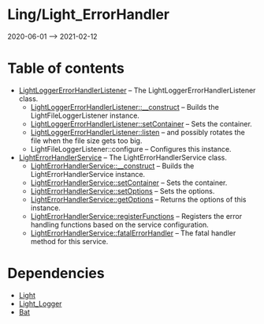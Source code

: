 Ling/Light_ErrorHandler
================
2020-06-01 --> 2021-02-12




Table of contents
===========

- [LightLoggerErrorHandlerListener](https://github.com/lingtalfi/Light_ErrorHandler/blob/master/doc/api/Ling/Light_ErrorHandler/Light_Logger/LightLoggerErrorHandlerListener.md) &ndash; The LightLoggerErrorHandlerListener class.
    - [LightLoggerErrorHandlerListener::__construct](https://github.com/lingtalfi/Light_ErrorHandler/blob/master/doc/api/Ling/Light_ErrorHandler/Light_Logger/LightLoggerErrorHandlerListener/__construct.md) &ndash; Builds the LightFileLoggerListener instance.
    - [LightLoggerErrorHandlerListener::setContainer](https://github.com/lingtalfi/Light_ErrorHandler/blob/master/doc/api/Ling/Light_ErrorHandler/Light_Logger/LightLoggerErrorHandlerListener/setContainer.md) &ndash; Sets the container.
    - [LightLoggerErrorHandlerListener::listen](https://github.com/lingtalfi/Light_ErrorHandler/blob/master/doc/api/Ling/Light_ErrorHandler/Light_Logger/LightLoggerErrorHandlerListener/listen.md) &ndash; and possibly rotates the file when the file size gets too big.
    - LightFileLoggerListener::configure &ndash; Configures this instance.
- [LightErrorHandlerService](https://github.com/lingtalfi/Light_ErrorHandler/blob/master/doc/api/Ling/Light_ErrorHandler/Service/LightErrorHandlerService.md) &ndash; The LightErrorHandlerService class.
    - [LightErrorHandlerService::__construct](https://github.com/lingtalfi/Light_ErrorHandler/blob/master/doc/api/Ling/Light_ErrorHandler/Service/LightErrorHandlerService/__construct.md) &ndash; Builds the LightErrorHandlerService instance.
    - [LightErrorHandlerService::setContainer](https://github.com/lingtalfi/Light_ErrorHandler/blob/master/doc/api/Ling/Light_ErrorHandler/Service/LightErrorHandlerService/setContainer.md) &ndash; Sets the container.
    - [LightErrorHandlerService::setOptions](https://github.com/lingtalfi/Light_ErrorHandler/blob/master/doc/api/Ling/Light_ErrorHandler/Service/LightErrorHandlerService/setOptions.md) &ndash; Sets the options.
    - [LightErrorHandlerService::getOptions](https://github.com/lingtalfi/Light_ErrorHandler/blob/master/doc/api/Ling/Light_ErrorHandler/Service/LightErrorHandlerService/getOptions.md) &ndash; Returns the options of this instance.
    - [LightErrorHandlerService::registerFunctions](https://github.com/lingtalfi/Light_ErrorHandler/blob/master/doc/api/Ling/Light_ErrorHandler/Service/LightErrorHandlerService/registerFunctions.md) &ndash; Registers the error handling functions based on the service configuration.
    - [LightErrorHandlerService::fatalErrorHandler](https://github.com/lingtalfi/Light_ErrorHandler/blob/master/doc/api/Ling/Light_ErrorHandler/Service/LightErrorHandlerService/fatalErrorHandler.md) &ndash; The fatal handler method for this service.


Dependencies
============
- [Light](https://github.com/lingtalfi/Light)
- [Light_Logger](https://github.com/lingtalfi/Light_Logger)
- [Bat](https://github.com/lingtalfi/Bat)


